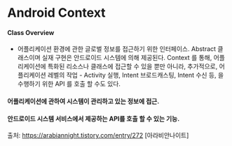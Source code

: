 Android Context
===============
#### Class Overview
- 어플리케이션 환경에 관한 글로벌 정보를 접근하기 위한 인터페이스. Abstract 클래스이며 실재 구현은 안드로이드 시스템에 의해 제공된다. Context 를 통해, 어플리케이션에 특화된 리소스나 클래스에 접근할 수 있을 뿐만 아니라, 추가적으로, 어플리케이션 레벨의 작업 - Activity 실행, Intent 브로드캐스팅, Intent 수신 등, 을 수행하기 위한 API 를 호출 할 수도 있다.
#### 어플리케이션에 관하여 시스템이 관리하고 있는 정보에 접근.
#### 안드로이드 시스템 서비스에서 제공하는 API를 호출 할 수 있는 기능.

출처: https://arabiannight.tistory.com/entry/272 [아라비안나이트]